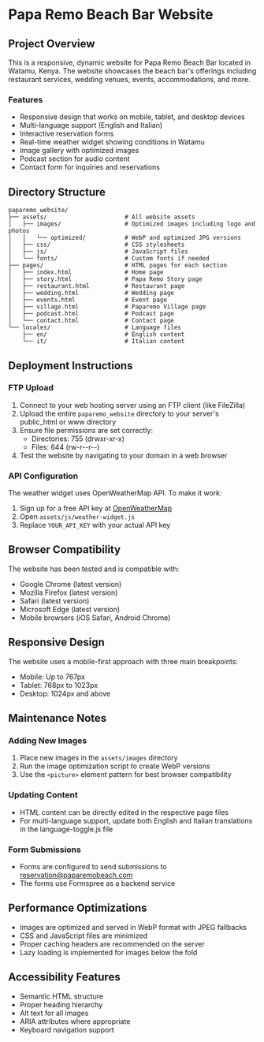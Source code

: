 # Papa Remo Beach Bar Website

## Project Overview
This is a responsive, dynamic website for Papa Remo Beach Bar located in Watamu, Kenya. The website showcases the beach bar's offerings including restaurant services, wedding venues, events, accommodations, and more.

### Features
- Responsive design that works on mobile, tablet, and desktop devices
- Multi-language support (English and Italian)
- Interactive reservation forms
- Real-time weather widget showing conditions in Watamu
- Image gallery with optimized images
- Podcast section for audio content
- Contact form for inquiries and reservations

## Directory Structure
```
paparemo_website/
├── assets/                      # All website assets
│   ├── images/                  # Optimized images including logo and photos
│   │   └── optimized/           # WebP and optimized JPG versions
│   ├── css/                     # CSS stylesheets
│   ├── js/                      # JavaScript files
│   └── fonts/                   # Custom fonts if needed
├── pages/                       # HTML pages for each section
│   ├── index.html               # Home page
│   ├── story.html               # Papa Remo Story page
│   ├── restaurant.html          # Restaurant page
│   ├── wedding.html             # Wedding page
│   ├── events.html              # Event page
│   ├── village.html             # Paparemo Village page
│   ├── podcast.html             # Podcast page
│   └── contact.html             # Contact page
└── locales/                     # Language files
    ├── en/                      # English content
    └── it/                      # Italian content
```

## Deployment Instructions

### FTP Upload
1. Connect to your web hosting server using an FTP client (like FileZilla)
2. Upload the entire `paparemo_website` directory to your server's public_html or www directory
3. Ensure file permissions are set correctly:
   - Directories: 755 (drwxr-xr-x)
   - Files: 644 (rw-r--r--)
4. Test the website by navigating to your domain in a web browser

### API Configuration
The weather widget uses OpenWeatherMap API. To make it work:
1. Sign up for a free API key at [OpenWeatherMap](https://openweathermap.org/api)
2. Open `assets/js/weather-widget.js`
3. Replace `YOUR_API_KEY` with your actual API key

## Browser Compatibility
The website has been tested and is compatible with:
- Google Chrome (latest version)
- Mozilla Firefox (latest version)
- Safari (latest version)
- Microsoft Edge (latest version)
- Mobile browsers (iOS Safari, Android Chrome)

## Responsive Design
The website uses a mobile-first approach with three main breakpoints:
- Mobile: Up to 767px
- Tablet: 768px to 1023px
- Desktop: 1024px and above

## Maintenance Notes

### Adding New Images
1. Place new images in the `assets/images` directory
2. Run the image optimization script to create WebP versions
3. Use the `<picture>` element pattern for best browser compatibility

### Updating Content
- HTML content can be directly edited in the respective page files
- For multi-language support, update both English and Italian translations in the language-toggle.js file

### Form Submissions
- Forms are configured to send submissions to reservation@paparemobeach.com
- The forms use Formspree as a backend service

## Performance Optimizations
- Images are optimized and served in WebP format with JPEG fallbacks
- CSS and JavaScript files are minimized
- Proper caching headers are recommended on the server
- Lazy loading is implemented for images below the fold

## Accessibility Features
- Semantic HTML structure
- Proper heading hierarchy
- Alt text for all images
- ARIA attributes where appropriate
- Keyboard navigation support
